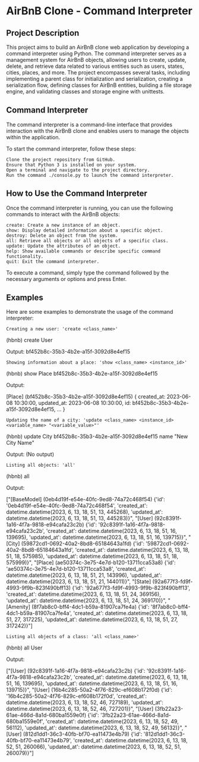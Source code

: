 # AirBnB Clone - Command Interpreter
## Project Description

This project aims to build an AirBnB clone web application by developing a command interpreter using Python. The command interpreter serves as a management system for AirBnB objects, allowing users to create, update, delete, and retrieve data related to various entities such as users, states, cities, places, and more. The project encompasses several tasks, including implementing a parent class for initialization and serialization, creating a serialization flow, defining classes for AirBnB entities, building a file storage engine, and validating classes and storage engine with unittests.

## Command Interpreter

The command interpreter is a command-line interface that provides interaction with the AirBnB clone and enables users to manage the objects within the application.

To start the command interpreter, follow these steps:

    Clone the project repository from GitHub.
    Ensure that Python 3 is installed on your system.
    Open a terminal and navigate to the project directory.
    Run the command ./console.py to launch the command interpreter.

## How to Use the Command Interpreter

Once the command interpreter is running, you can use the following commands to interact with the AirBnB objects:

    create: Create a new instance of an object.
    show: Display detailed information about a specific object.
    destroy: Delete an object from the system.
    all: Retrieve all objects or all objects of a specific class.
    update: Update the attributes of an object.
    help: Show available commands or describe specific command functionality.
    quit: Exit the command interpreter.

To execute a command, simply type the command followed by the necessary arguments or options and press Enter.
## Examples

Here are some examples to demonstrate the usage of the command interpreter:

    Creating a new user: 'create <class_name>'


(hbnb) create User

Output: bf452b8c-35b3-4b2e-a15f-3092d8e4ef15

    Showing information about a place: 'show <class_name> <instance_id>'


(hbnb) show Place bf452b8c-35b3-4b2e-a15f-3092d8e4ef15

Output:


[Place] (bf452b8c-35b3-4b2e-a15f-3092d8e4ef15) {
    created_at: 2023-06-08 10:30:00,
    updated_at: 2023-06-08 10:30:00,
    id: bf452b8c-35b3-4b2e-a15f-3092d8e4ef15,
    ...
}

    Updating the name of a city: 'update <class_name> <instance_id> <variable_name> "<variable_value>"'


(hbnb) update City bf452b8c-35b3-4b2e-a15f-3092d8e4ef15 name "New City Name"

Output: (No output)

    Listing all objects: 'all'


(hbnb) all

Output:

["[BaseModel] (0eb4d19f-e54e-40fc-9ed8-74a72c468f54) {'id': '0eb4d19f-e54e-40fc-9ed8-74a72c468f54', 'created_at': datetime.datetime(2023, 6, 13, 18, 51, 13, 445268), 'updated_at': datetime.datetime(2023, 6, 13, 18, 51, 13, 445283)}", "[User] (92c8391f-1a16-4f7a-9818-e94cafa23c2b) {'id': '92c8391f-1a16-4f7a-9818-e94cafa23c2b', 'created_at': datetime.datetime(2023, 6, 13, 18, 51, 16, 139695), 'updated_at': datetime.datetime(2023, 6, 13, 18, 51, 16, 139715)}", "[City] (59872cd1-0692-40a2-8bd8-65184643a1fd) {'id': '59872cd1-0692-40a2-8bd8-65184643a1fd', 'created_at': datetime.datetime(2023, 6, 13, 18, 51, 18, 575985), 'updated_at': datetime.datetime(2023, 6, 13, 18, 51, 18, 575999)}", "[Place] (ae50374c-3e75-4e7d-b120-13711cca53a8) {'id': 'ae50374c-3e75-4e7d-b120-13711cca53a8', 'created_at': datetime.datetime(2023, 6, 13, 18, 51, 21, 143996), 'updated_at': datetime.datetime(2023, 6, 13, 18, 51, 21, 144011)}", "[State] (92a677f3-fd9f-4993-9f9b-823f490bff13) {'id': '92a677f3-fd9f-4993-9f9b-823f490bff13', 'created_at': datetime.datetime(2023, 6, 13, 18, 51, 24, 369156), 'updated_at': datetime.datetime(2023, 6, 13, 18, 51, 24, 369170)}", "[Amenity] (8f7ab8c0-bff4-4dc1-b59a-81907ca7fe4a) {'id': '8f7ab8c0-bff4-4dc1-b59a-81907ca7fe4a', 'created_at': datetime.datetime(2023, 6, 13, 18, 51, 27, 317225), 'updated_at': datetime.datetime(2023, 6, 13, 18, 51, 27, 317242)}"]

    Listing all objects of a class: 'all <class_name>'

(hbnb) all User

Output:

["[User] (92c8391f-1a16-4f7a-9818-e94cafa23c2b) {'id': '92c8391f-1a16-4f7a-9818-e94cafa23c2b', 'created_at': datetime.datetime(2023, 6, 13, 18, 51, 16, 139695), 'updated_at': datetime.datetime(2023, 6, 13, 18, 51, 16, 139715)}", "[User] (16b4c285-50a2-4f76-829c-ef608b172f0d) {'id': '16b4c285-50a2-4f76-829c-ef608b172f0d', 'created_at': datetime.datetime(2023, 6, 13, 18, 52, 46, 727189), 'updated_at': datetime.datetime(2023, 6, 13, 18, 52, 46, 727201)}", "[User] (3fb22a23-61ae-466d-8a1d-680ba1559e0f) {'id': '3fb22a23-61ae-466d-8a1d-680ba1559e0f', 'created_at': datetime.datetime(2023, 6, 13, 18, 52, 49, 56112), 'updated_at': datetime.datetime(2023, 6, 13, 18, 52, 49, 56132)}", "[User] (812d1dd1-36c3-40fb-bf70-ea11473e4b79) {'id': '812d1dd1-36c3-40fb-bf70-ea11473e4b79', 'created_at': datetime.datetime(2023, 6, 13, 18, 52, 51, 260066), 'updated_at': datetime.datetime(2023, 6, 13, 18, 52, 51, 260079)}"]
